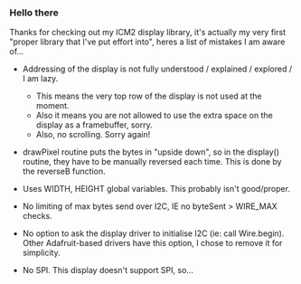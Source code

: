 ### Hello there
Thanks for checking out my ICM2 display library, it's actually my very first "proper library that I've put effort into", heres a list of mistakes I am aware of...

- Addressing of the display is not fully understood / explained / explored / I am lazy.
    - This means the very top row of the display is not used at the moment.
    - Also it means you are not allowed to use the extra space on the display as a framebuffer, sorry.
    - Also, no scrolling. Sorry again!

- drawPixel routine puts the bytes in "upside down", so in the display() routine, they have to be manually reversed each time. This is done by the reverseB function.

- Uses WIDTH, HEIGHT global variables. This probably isn't good/proper.

- No limiting of max bytes send over I2C, IE no byteSent > WIRE_MAX checks. 
- No option to ask the display driver to initialise I2C (ie: call Wire.begin). Other Adafruit-based drivers have this option, I chose to remove it for simplicity.

- No SPI. This display doesn't support SPI, so... 